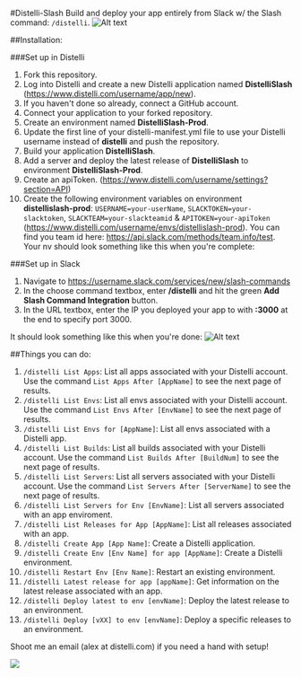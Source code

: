 #Distelli-Slash
Build and deploy your app entirely from Slack w/ the Slash command: `/distelli`.
![Alt text](http://try.distelli.com/hubfs/slack9.gif)

##Installation:

###Set up in Distelli
1. Fork this repository.
2. Log into Distelli and create a new Distelli application named **DistelliSlash** (https://www.distelli.com/username/app/new).
3. If you haven't done so already, connect a GitHub account.
4. Connect your application to your forked repository.
5. Create an environment named **DistelliSlash-Prod**.
6. Update the first line of your distelli-manifest.yml file to use your Distelli username instead of **distelli** and push the repository.
7. Build your application **DistelliSlash**.
8. Add a server and deploy the latest release of **DistelliSlash** to environment **DistelliSlash-Prod**.
9. Create an apiToken. (https://www.distelli.com/username/settings?section=API)
10. Create the following environment variables on environment **distellislash-prod**: `USERNAME=your-userName`, `SLACKTOKEN=your-slacktoken`, `SLACKTEAM=your-slackteamid` & `APITOKEN=your-apiToken` (https://www.distelli.com/username/envs/distellislash-prod). You can find you team id here: https://api.slack.com/methods/team.info/test. Your nv should look something like this when you're complete:

###Set up in Slack
1. Navigate to https://username.slack.com/services/new/slash-commands
2. In the choose command textbox, enter **/distelli** and hit the green **Add Slash Command Integration** button.
3. In the URL textbox, enter the IP you deployed your app to with **:3000** at the end to specify port 3000.

It should look something like this when you're done:
![Alt text](https://monosnap.com/file/IEcnSl09wWXPaHDTEAMpPpXxBXqayz.png)

##Things you can do:
1. `/distelli List Apps`: List all apps associated with your Distelli account. Use the command `List Apps After [AppName]` to see the next page of results.
2. `/distelli List Envs`: List all envs associated with your Distelli account. Use the command `List Envs After [EnvName]` to see the next page of results.
3. `/distelli List Envs for [AppName]`: List all envs associated with a Distelli app.
4. `/distelli List Builds`: List all builds associated with your Distelli account. Use the command `List Builds After [BuildNum]` to see the next page of results.
5. `/distelli List Servers`: List all servers associated with your Distelli account. Use the command `List Servers After [ServerName]` to see the next page of results.
6. `/distelli List Servers for Env [EnvName]`: List all servers associated with an app enviroment.
7. `/distelli List Releases for App [AppName]`: List all releases associated with an app.
8. `/distelli Create App [App Name]`: Create a Distelli application.
9. `/distelli Create Env [Env Name] for app [AppName]`: Create a Distelli environment.
10. `/distelli Restart Env [Env Name]`: Restart an existing environment.
11. `/distelli Latest release for app [appName]`: Get information on the latest release associated with an app.
12. `/distelli Deploy latest to env [envName]`: Deploy the latest release to an environment.
13. `/distelli Deploy [vXX] to env [envName]`: Deploy a specific releases to an environment.

Shoot me an email (alex at distelli.com) if you need a hand with setup!

<img src="https://api.segment.io/v1/pixel/track?data=ew0KICAid3JpdGVLZXkiOiAiU0YzOUdwZ3hXeEF5bktacmtRa3NEa1UxZ2l1SXdDaWMiLA0KICAidXNlcklkIjogImdpdGh1YiIsDQogICJldmVudCI6ICJWaWV3ZWQgR2l0SHViIiwNCiAgInByb3BlcnRpZXMiOiB7DQogICAgInJlcG8iOiAiRGlzdGVsbGktU2xhc2giDQogIH0NCn0=">
